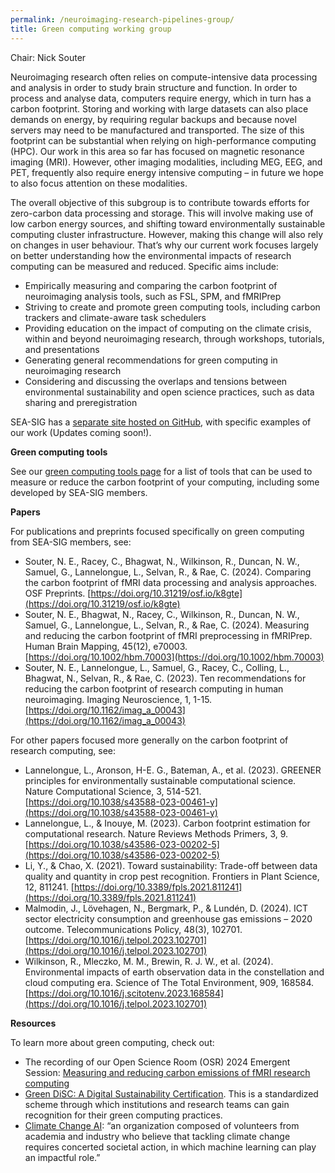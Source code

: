 ```yaml
---
permalink: /neuroimaging-research-pipelines-group/
title: Green computing working group
---
```


Chair: Nick Souter

Neuroimaging research often relies on compute-intensive data processing and analysis in order to study brain structure and function. In order to process and analyse data, computers require energy, which in turn has a carbon footprint. Storing and working with large datasets can also place demands on energy, by requiring regular backups and because novel servers may need to be manufactured and transported. The size of this footprint can be substantial when relying on high-performance computing (HPC). Our work in this area so far has focused on magnetic resonance imaging (MRI). However, other imaging modalities, including MEG, EEG, and PET, frequently also require energy intensive computing – in future we hope to also focus attention on these modalities.

The overall objective of this subgroup is to contribute towards efforts for zero-carbon data processing and storage. This will involve making use of low carbon energy sources, and shifting toward environmentally sustainable computing cluster infrastructure. However, making this change will also rely on changes in user behaviour. That’s why our current work focuses largely on better understanding how the environmental impacts of research computing can be measured and reduced. Specific aims include:
- Empirically measuring and comparing the carbon footprint of neuroimaging analysis tools, such as FSL, SPM, and fMRIPrep
- Striving to create and promote green computing tools, including carbon trackers and climate-aware task schedulers
- Providing education on the impact of computing on the climate crisis, within and beyond neuroimaging research, through workshops, tutorials, and presentations
- Generating general recommendations for green computing in neuroimaging research
- Considering and discussing the overlaps and tensions between environmental sustainability and open science practices, such as data sharing and preregistration

SEA-SIG has a [separate site hosted on GitHub](https://neuropipelines.github.io/index), with specific examples of our work (Updates coming soon!).

**Green computing tools**

See our [green computing tools page](/working-groups/green-computing-tools) for a list of tools that can be used to measure or reduce the carbon footprint of your computing, including some developed by SEA-SIG members.

**Papers**

For publications and preprints focused specifically on green computing from SEA-SIG members, see:
- Souter, N. E., Racey, C., Bhagwat, N., Wilkinson, R., Duncan, N. W., Samuel, G., Lannelongue, L., Selvan, R., & Rae, C. (2024). Comparing the carbon footprint of fMRI data processing and analysis approaches. OSF Preprints. [https://doi.org/10.31219/osf.io/k8gte](https://doi.org/10.31219/osf.io/k8gte)
- Souter, N. E., Bhagwat, N., Racey, C., Wilkinson, R., Duncan, N. W., Samuel, G., Lannelongue, L., Selvan, R., & Rae, C. (2024). Measuring and reducing the carbon footprint of fMRI preprocessing in fMRIPrep. Human Brain Mapping, 45(12), e70003. [https://doi.org/10.1002/hbm.70003](https://doi.org/10.1002/hbm.70003)
- Souter, N. E., Lannelongue, L., Samuel, G., Racey, C., Colling, L., Bhagwat, N., Selvan, R., & Rae, C. (2023). Ten recommendations for reducing the carbon footprint of research computing in human neuroimaging. Imaging Neuroscience, 1, 1-15. [https://doi.org/10.1162/imag_a_00043](https://doi.org/10.1162/imag_a_00043)

For other papers focused more generally on the carbon footprint of research computing, see:
- Lannelongue, L., Aronson, H-E. G., Bateman, A., et al. (2023). GREENER principles for environmentally sustainable computational science. Nature Computational Science, 3, 514-521. [https://doi.org/10.1038/s43588-023-00461-y](https://doi.org/10.1038/s43588-023-00461-y)
- Lannelongue, L., & Inouye, M. (2023). Carbon footprint estimation for computational research.  Nature Reviews Methods Primers, 3, 9. [https://doi.org/10.1038/s43586-023-00202-5](https://doi.org/10.1038/s43586-023-00202-5)
- Li, Y., & Chao, X. (2021). Toward sustainability: Trade-off between data quality and quantity in crop pest recognition. Frontiers in Plant Science, 12, 811241. [https://doi.org/10.3389/fpls.2021.811241](https://doi.org/10.3389/fpls.2021.811241)
- Malmodin, J., Lövehagen, N., Bergmark, P., & Lundén, D. (2024). ICT sector electricity consumption and greenhouse gas emissions – 2020 outcome. Telecommunications Policy, 48(3), 102701. [https://doi.org/10.1016/j.telpol.2023.102701](https://doi.org/10.1016/j.telpol.2023.102701)
- Wilkinson, R., Mleczko, M. M., Brewin, R. J. W., et al. (2024). Environmental impacts of earth observation data in the constellation and cloud computing era. Science of The Total Environment, 909, 168584. [https://doi.org/10.1016/j.scitotenv.2023.168584](https://doi.org/10.1016/j.telpol.2023.102701)

**Resources**

To learn more about green computing, check out:
- The recording of our Open Science Room (OSR) 2024 Emergent Session: [Measuring and reducing carbon emissions of fMRI research computing](https://www.youtube.com/watch?v=aBkJdwQV0qg)
- [Green DiSC: A Digital Sustainability Certification](https://www.software.ac.uk/GreenDiSC). This is a standardized scheme through which institutions and research teams can gain recognition for their green computing practices.
- [Climate Change AI](https://www.climatechange.ai/): “an organization composed of volunteers from academia and industry who believe that tackling climate change requires concerted societal action, in which machine learning can play an impactful role.”
